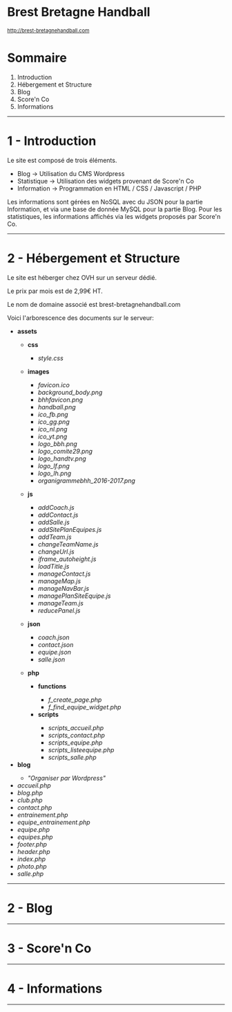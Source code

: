 # Brest Bretagne Handball 
<a href="http://brest-bretagnehandball.com" target="_blank"><small>http://brest-bretagnehandball.com</small></a>
<h1>Sommaire</h1>
<ol>
  <li>Introduction</li>
  <li>Hébergement et Structure</li>
  <li>Blog</li>
  <li>Score'n Co</li>
  <li>Informations</li>
</ol>
<hr>
<h1>1 - Introduction</h1>
<p>Le site est composé de trois éléments.</p>
  <ul>
    <li>Blog -> Utilisation du CMS Wordpress</li>
    <li>Statistique  -> Utilisation des widgets provenant de Score'n Co </li>
    <li>Information  -> Programmation en HTML / CSS / Javascript / PHP </li>
  </ul>
<p>Les informations sont gérées en NoSQL avec du JSON pour la partie Information, et via une base de donnée MySQL pour la partie Blog. Pour les statistiques, les informations affichés via les widgets proposés par Score'n Co.</p>
  
  <hr>
 
  <h1>2 - Hébergement et Structure</h1>
  <p>Le site est héberger chez OVH sur un serveur dédié.</p>
  <p>Le prix par mois est de 2,99€ HT.</p>
  <p>Le nom de domaine associé est brest-bretagnehandball.com</p>
  <p>Voici l'arborescence des documents sur le serveur:</p>
  <ul>
    <li><strong>assets</strong></li>
    <ul>
      <li><strong>css</strong></li>
      <ul>
        <li><em>style.css</em></li>
      </ul>
    </ul>
    <ul>
      <li><strong>images</strong></li>
      <ul>
        <li><em>favicon.ico</em></li>
        <li><em>background_body.png</em></li>
        <li><em>bhhfavicon.png</em></li>
        <li><em>handball.png</em></li>
        <li><em>ico_fb.png</em></li>
        <li><em>ico_gg.png</em></li>
        <li><em>ico_nl.png</em></li>
        <li><em>ico_yt.png</em></li>
        <li><em>logo_bbh.png</em></li>
        <li><em>logo_comite29.png</em></li>
        <li><em>logo_handtv.png</em></li>
	      <li><em>logo_lf.png</em></li>
	      <li><em>logo_lh.png</em></li>
	      <li><em>organigrammebhh_2016-2017.png</em></li>
      </ul>
    </ul>
    <ul>
      <li><strong>js</strong></li>
      <ul>
	      <li><em>addCoach.js</em></li>
	      <li><em>addContact.js</em></li>
	      <li><em>addSalle.js</em></li>
	      <li><em>addSitePlanEquipes.js</em></li>
	      <li><em>addTeam.js</em></li>
	      <li><em>changeTeamName.js</em></li>
	      <li><em>changeUrl.js</em></li>
	      <li><em>iframe_autoheight.js</em></li>
	      <li><em>loadTitle.js</em></li>
	      <li><em>manageContact.js</em></li>
	      <li><em>manageMap.js</em></li>
	      <li><em>manageNavBar.js</em></li>
	      <li><em>managePlanSiteEquipe.js</em></li>
	      <li><em>manageTeam.js</em></li>
	      <li><em>reducePanel.js</em></li>
      </ul>
    </ul>
    <ul>
      <li><strong>json</strong></li>
      <ul>
        <li><em>coach.json</em></li>
        <li><em>contact.json</em></li>
        <li><em>equipe.json</em></li>
        <li><em>salle.json</em></li>
      </ul>
    </ul>
    <ul>
      <li><strong>php</strong></li>
      <ul>
        <li><strong>functions</strong></li>
        <ul>
          <li><em>f_create_page.php</em></li>
          <li><em>f_find_equipe_widget.php</em></li>
        </ul>
        <li><strong>scripts</strong></li>
        <ul>
          <li><em>scripts_accueil.php</em></li>
          <li><em>scripts_contact.php</em></li>
          <li><em>scripts_equipe.php</em></li>
          <li><em>scripts_listeequipe.php</em></li>
          <li><em>scripts_salle.php</em></li>
        </ul>
      </ul>
    </ul>
    <li><strong>blog</strong></li>
      <ul>
        <li><em>"Organiser par Wordpress"</em></li>
      </ul>
    <li><em>accueil.php</em></li>
    <li><em>blog.php</em></li>
    <li><em>club.php</em></li>
    <li><em>contact.php</em></li>
    <li><em>entrainement.php</em></li>
    <li><em>equipe_entrainement.php</em></li>
    <li><em>equipe.php</em></li>
    <li><em>equipes.php</em></li>
    <li><em>footer.php</em></li>
    <li><em>header.php</em></li>
    <li><em>index.php</em></li>
    <li><em>photo.php</em></li>
    <li><em>salle.php</em></li>
  </ul>
	
  <hr>
  
  <h1>2 - Blog</h1>
  <hr>

  <h1>3 - Score'n Co</h1>
  <hr>
  
  <h1>4 - Informations</h1>
  <hr>
